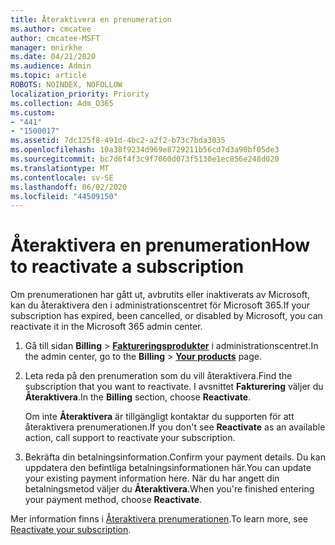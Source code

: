 ```yaml
---
title: Återaktivera en prenumeration
ms.author: cmcatee
author: cmcatee-MSFT
manager: mnirkhe
ms.date: 04/21/2020
ms.audience: Admin
ms.topic: article
ROBOTS: NOINDEX, NOFOLLOW
localization_priority: Priority
ms.collection: Adm_O365
ms.custom:
- "441"
- "1500017"
ms.assetid: 7dc125f8-491d-4bc2-a2f2-b73c7bda3035
ms.openlocfilehash: 10a38f9234d969e8729211b56cd7d3a90bf05de3
ms.sourcegitcommit: bc7d6f4f3c9f7060d073f5130e1ec856e248d020
ms.translationtype: MT
ms.contentlocale: sv-SE
ms.lasthandoff: 06/02/2020
ms.locfileid: "44509150"
---
```

# <a name="how-to-reactivate-a-subscription"></a><span data-ttu-id="a0245-102">Återaktivera en prenumeration</span><span class="sxs-lookup"><span data-stu-id="a0245-102">How to reactivate a subscription</span></span>

<span data-ttu-id="a0245-103">Om prenumerationen har gått ut, avbrutits eller inaktiverats av Microsoft, kan du återaktivera den i administrationscentret för Microsoft 365.</span><span class="sxs-lookup"><span data-stu-id="a0245-103">If your subscription has expired, been cancelled, or disabled by Microsoft, you can reactivate it in the Microsoft 365 admin center.</span></span>
  
1. <span data-ttu-id="a0245-104">Gå till sidan **Billing** \> **[Faktureringsprodukter](https://go.microsoft.com/fwlink/p/?linkid=842054)** i administrationscentret.</span><span class="sxs-lookup"><span data-stu-id="a0245-104">In the admin center, go to the **Billing** \> **[Your products](https://go.microsoft.com/fwlink/p/?linkid=842054)** page.</span></span>

2. <span data-ttu-id="a0245-105">Leta reda på den prenumeration som du vill återaktivera.</span><span class="sxs-lookup"><span data-stu-id="a0245-105">Find the subscription that you want to reactivate.</span></span> <span data-ttu-id="a0245-106">I avsnittet **Fakturering** väljer du **Återaktivera**.</span><span class="sxs-lookup"><span data-stu-id="a0245-106">In the **Billing** section, choose **Reactivate**.</span></span>

    <span data-ttu-id="a0245-107">Om inte **Återaktivera** är tillgängligt kontaktar du supporten för att återaktivera prenumerationen.</span><span class="sxs-lookup"><span data-stu-id="a0245-107">If you don't see **Reactivate** as an available action, call support to reactivate your subscription.</span></span>

3. <span data-ttu-id="a0245-108">Bekräfta din betalningsinformation.</span><span class="sxs-lookup"><span data-stu-id="a0245-108">Confirm your payment details.</span></span> <span data-ttu-id="a0245-109">Du kan uppdatera den befintliga betalningsinformationen här.</span><span class="sxs-lookup"><span data-stu-id="a0245-109">You can update your existing payment information here.</span></span> <span data-ttu-id="a0245-110">När du har angett din betalningsmetod väljer du **Återaktivera**.</span><span class="sxs-lookup"><span data-stu-id="a0245-110">When you're finished entering your payment method, choose **Reactivate**.</span></span>

<span data-ttu-id="a0245-111">Mer information finns i [Återaktivera prenumerationen](https://docs.microsoft.com/microsoft-365/commerce/subscriptions/reactivate-your-subscription).</span><span class="sxs-lookup"><span data-stu-id="a0245-111">To learn more, see [Reactivate your subscription](https://docs.microsoft.com/microsoft-365/commerce/subscriptions/reactivate-your-subscription).</span></span>